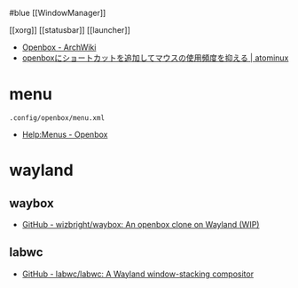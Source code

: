 #blue
[[WindowManager]]

[[xorg]]
[[statusbar]]
[[launcher]]

- [Openbox - ArchWiki](https://wiki.archlinux.jp/index.php/Openbox)
- [openboxにショートカットを追加してマウスの使用頻度を抑える | atominux](http://atomiyama.com/linux/page/openbox-no-mouse/)

# menu
`.config/openbox/menu.xml`
- [Help:Menus - Openbox](http://openbox.org/wiki/Help:Menus)

# wayland
## waybox
- [GitHub - wizbright/waybox: An openbox clone on Wayland (WIP)](https://github.com/wizbright/waybox)

## labwc
- [GitHub - labwc/labwc: A Wayland window-stacking compositor](https://github.com/labwc/labwc)
